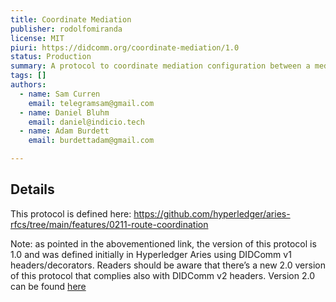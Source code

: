 ```yaml
---
title: Coordinate Mediation
publisher: rodolfomiranda
license: MIT
piuri: https://didcomm.org/coordinate-mediation/1.0
status: Production
summary: A protocol to coordinate mediation configuration between a mediating agent and the recipient.
tags: []
authors:
  - name: Sam Curren
    email: telegramsam@gmail.com
  - name: Daniel Bluhm
    email: daniel@indicio.tech
  - name: Adam Burdett
    email: burdettadam@gmail.com

---
```


## Details

This protocol is defined here: https://github.com/hyperledger/aries-rfcs/tree/main/features/0211-route-coordination

Note: as pointed in the abovementioned link, the version of this protocol is 1.0 and was defined initially in Hyperledger Aries using DIDComm v1 headers/decorators. Readers should be aware that there’s a new 2.0 version of this protocol that complies also with DIDComm v2 headers. Version 2.0 can be found [here](https://didcomm.org/coordinate-mediation/2.0/)
